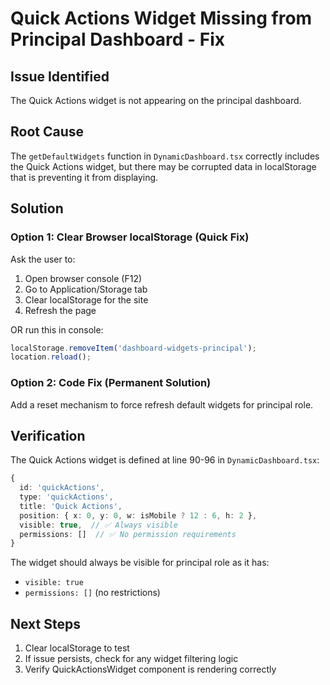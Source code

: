# Quick Actions Widget Missing from Principal Dashboard - Fix

## Issue Identified
The Quick Actions widget is not appearing on the principal dashboard.

## Root Cause
The `getDefaultWidgets` function in `DynamicDashboard.tsx` correctly includes the Quick Actions widget, but there may be corrupted data in localStorage that is preventing it from displaying.

## Solution

### Option 1: Clear Browser localStorage (Quick Fix)
Ask the user to:
1. Open browser console (F12)
2. Go to Application/Storage tab
3. Clear localStorage for the site
4. Refresh the page

OR run this in console:
```javascript
localStorage.removeItem('dashboard-widgets-principal');
location.reload();
```

### Option 2: Code Fix (Permanent Solution)
Add a reset mechanism to force refresh default widgets for principal role.

## Verification
The Quick Actions widget is defined at line 90-96 in `DynamicDashboard.tsx`:
```typescript
{
  id: 'quickActions',
  type: 'quickActions',
  title: 'Quick Actions',
  position: { x: 0, y: 0, w: isMobile ? 12 : 6, h: 2 },
  visible: true,  // ✅ Always visible
  permissions: []  // ✅ No permission requirements
}
```

The widget should always be visible for principal role as it has:
- `visible: true`
- `permissions: []` (no restrictions)

## Next Steps
1. Clear localStorage to test
2. If issue persists, check for any widget filtering logic
3. Verify QuickActionsWidget component is rendering correctly
